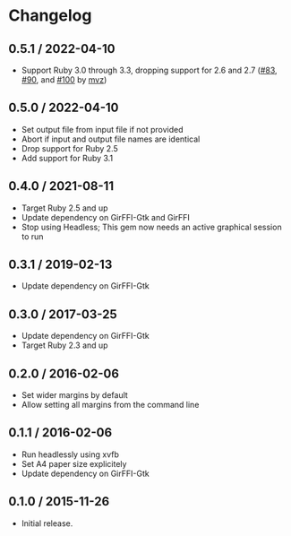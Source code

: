 # Changelog

## 0.5.1 / 2022-04-10

* Support Ruby 3.0 through 3.3, dropping support for 2.6 and 2.7
  ([#83], [#90], and [#100] by [mvz])

[mvz]: https://github.com/mvz

[#83]: https://github.com/mvz/ghtml2pdf/pull/83
[#90]: https://github.com/mvz/ghtml2pdf/pull/90
[#100]: https://github.com/mvz/ghtml2pdf/pull/100

## 0.5.0 / 2022-04-10

* Set output file from input file if not provided
* Abort if input and output file names are identical
* Drop support for Ruby 2.5
* Add support for Ruby 3.1

## 0.4.0 / 2021-08-11

* Target Ruby 2.5 and up
* Update dependency on GirFFI-Gtk and GirFFI
* Stop using Headless; This gem now needs an active graphical session to run

## 0.3.1 / 2019-02-13

* Update dependency on GirFFI-Gtk

## 0.3.0 / 2017-03-25

* Update dependency on GirFFI-Gtk
* Target Ruby 2.3 and up

## 0.2.0 / 2016-02-06

* Set wider margins by default
* Allow setting all margins from the command line

## 0.1.1 / 2016-02-06

* Run headlessly using xvfb
* Set A4 paper size explicitely
* Update dependency on GirFFI-Gtk

## 0.1.0 / 2015-11-26

* Initial release.

